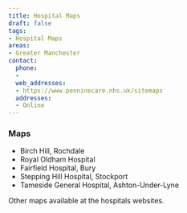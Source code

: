 ```yaml
---
title: Hospital Maps
draft: false
tags:
- Hospital Maps
areas:
- Greater Manchester
contact:
  phone:
  - 
  web_addresses:
  - https://www.penninecare.nhs.uk/sitemaps
  addresses:
  - Online
---
```


### Maps

* Birch Hill, Rochdale
* Royal Oldham Hospital
* Fairfield Hospital, Bury
* Stepping Hill Hospital, Stockport
* Tameside General Hospital, Ashton-Under-Lyne  

Other maps available at the hospitals websites.